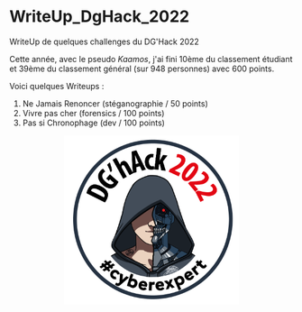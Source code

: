 # WriteUp_DgHack_2022
WriteUp de quelques challenges du DG'Hack 2022

Cette année, avec le pseudo *Kaamos*, j'ai fini 10ème du classement étudiant et 39ème du classement général (sur 948 personnes) avec 600 points.

Voici quelques Writeups : 

1. Ne Jamais Renoncer (stéganographie / 50 points)
2. Vivre pas cher (forensics / 100 points)
3. Pas si Chronophage (dev / 100 points)



<p align="center">
    <img src="img/logo.png" style="height:300px">
</p>